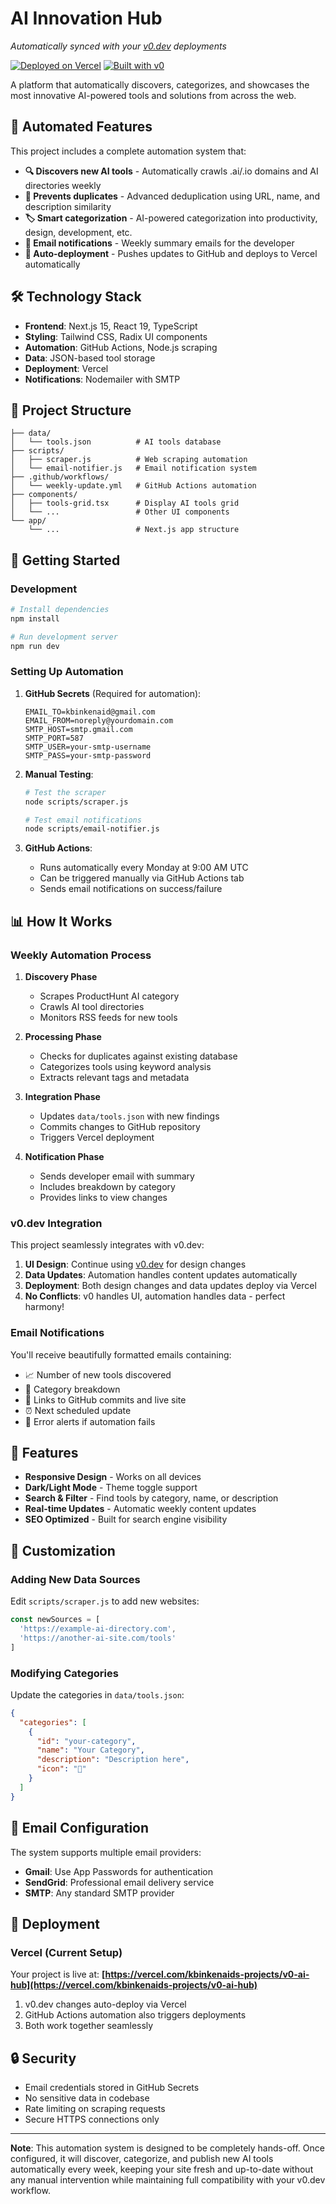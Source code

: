 # AI Innovation Hub

*Automatically synced with your [v0.dev](https://v0.dev) deployments*

[![Deployed on Vercel](https://img.shields.io/badge/Deployed%20on-Vercel-black?style=for-the-badge&logo=vercel)](https://vercel.com/kbinkenaids-projects/v0-ai-hub)
[![Built with v0](https://img.shields.io/badge/Built%20with-v0.dev-black?style=for-the-badge)](https://v0.dev/chat/projects/tjWwSuFVaK1)

A platform that automatically discovers, categorizes, and showcases the most innovative AI-powered tools and solutions from across the web.

## 🤖 Automated Features

This project includes a complete automation system that:

- **🔍 Discovers new AI tools** - Automatically crawls .ai/.io domains and AI directories weekly
- **🚫 Prevents duplicates** - Advanced deduplication using URL, name, and description similarity
- **🏷️ Smart categorization** - AI-powered categorization into productivity, design, development, etc.
- **📧 Email notifications** - Weekly summary emails for the developer
- **🚀 Auto-deployment** - Pushes updates to GitHub and deploys to Vercel automatically

## 🛠️ Technology Stack

- **Frontend**: Next.js 15, React 19, TypeScript
- **Styling**: Tailwind CSS, Radix UI components
- **Automation**: GitHub Actions, Node.js scraping
- **Data**: JSON-based tool storage
- **Deployment**: Vercel
- **Notifications**: Nodemailer with SMTP

## 📁 Project Structure

```
├── data/
│   └── tools.json          # AI tools database
├── scripts/
│   ├── scraper.js          # Web scraping automation
│   └── email-notifier.js   # Email notification system
├── .github/workflows/
│   └── weekly-update.yml   # GitHub Actions automation
├── components/
│   ├── tools-grid.tsx      # Display AI tools grid
│   └── ...                 # Other UI components
└── app/
    └── ...                 # Next.js app structure
```

## 🚀 Getting Started

### Development

```bash
# Install dependencies
npm install

# Run development server
npm run dev
```

### Setting Up Automation

1. **GitHub Secrets** (Required for automation):
   ```
   EMAIL_TO=kbinkenaid@gmail.com
   EMAIL_FROM=noreply@yourdomain.com
   SMTP_HOST=smtp.gmail.com
   SMTP_PORT=587
   SMTP_USER=your-smtp-username
   SMTP_PASS=your-smtp-password
   ```

2. **Manual Testing**:
   ```bash
   # Test the scraper
   node scripts/scraper.js
   
   # Test email notifications
   node scripts/email-notifier.js
   ```

3. **GitHub Actions**:
   - Runs automatically every Monday at 9:00 AM UTC
   - Can be triggered manually via GitHub Actions tab
   - Sends email notifications on success/failure

## 📊 How It Works

### Weekly Automation Process

1. **Discovery Phase**
   - Scrapes ProductHunt AI category
   - Crawls AI tool directories
   - Monitors RSS feeds for new tools

2. **Processing Phase**
   - Checks for duplicates against existing database
   - Categorizes tools using keyword analysis
   - Extracts relevant tags and metadata

3. **Integration Phase**
   - Updates `data/tools.json` with new findings
   - Commits changes to GitHub repository
   - Triggers Vercel deployment

4. **Notification Phase**
   - Sends developer email with summary
   - Includes breakdown by category
   - Provides links to view changes

### v0.dev Integration

This project seamlessly integrates with v0.dev:

1. **UI Design**: Continue using [v0.dev](https://v0.dev/chat/projects/tjWwSuFVaK1) for design changes
2. **Data Updates**: Automation handles content updates automatically
3. **Deployment**: Both design changes and data updates deploy via Vercel
4. **No Conflicts**: v0 handles UI, automation handles data - perfect harmony!

### Email Notifications

You'll receive beautifully formatted emails containing:

- 📈 Number of new tools discovered
- 📂 Category breakdown  
- 🔗 Links to GitHub commits and live site
- ⏰ Next scheduled update
- 🚨 Error alerts if automation fails

## 🎨 Features

- **Responsive Design** - Works on all devices
- **Dark/Light Mode** - Theme toggle support
- **Search & Filter** - Find tools by category, name, or description
- **Real-time Updates** - Automatic weekly content updates
- **SEO Optimized** - Built for search engine visibility

## 🔧 Customization

### Adding New Data Sources

Edit `scripts/scraper.js` to add new websites:

```javascript
const newSources = [
  'https://example-ai-directory.com',
  'https://another-ai-site.com/tools'
]
```

### Modifying Categories

Update the categories in `data/tools.json`:

```json
{
  "categories": [
    {
      "id": "your-category",
      "name": "Your Category", 
      "description": "Description here",
      "icon": "🔧"
    }
  ]
}
```

## 📧 Email Configuration

The system supports multiple email providers:

- **Gmail**: Use App Passwords for authentication
- **SendGrid**: Professional email delivery service
- **SMTP**: Any standard SMTP provider

## 🚀 Deployment

### Vercel (Current Setup)

Your project is live at: **[https://vercel.com/kbinkenaids-projects/v0-ai-hub](https://vercel.com/kbinkenaids-projects/v0-ai-hub)**

1. v0.dev changes auto-deploy via Vercel
2. GitHub Actions automation also triggers deployments
3. Both work together seamlessly

## 🔒 Security

- Email credentials stored in GitHub Secrets
- No sensitive data in codebase
- Rate limiting on scraping requests
- Secure HTTPS connections only

---

**Note**: This automation system is designed to be completely hands-off. Once configured, it will discover, categorize, and publish new AI tools automatically every week, keeping your site fresh and up-to-date without any manual intervention while maintaining full compatibility with your v0.dev workflow.
